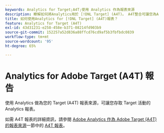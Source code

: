 ```yaml
---
keywords: Analytics for Target;A4T;使用 Analytics 作為報表來源
description: 瞭解如何將Analytics用於 [!DNL Target] (A4T)。 A4T整合可讓您為Adobe存取強大的Adobe Analytics報表 [!DNL Target] 活動。
title: 如何使用Analytics for [!DNL Target] (A4T)報表？
feature: Analytics for Target (A4T)
exl-id: 43d31231-e258-458e-b371-08214fd903b9
source-git-commit: 152257a52d836a88ffcd76cd9af5b3fbfbdc0839
workflow-type: tm+mt
source-wordcount: '95'
ht-degree: 65%

---
```


# Analytics for Adobe Target (A4T) 報告

使用 Analytics 做為您的 Target (A4T) 報表來源，可讓您存取 Target 活動的 Analytics 報表。

如需 A4T 報表的詳細資訊，請參閱 [Adobe Analytics 作為 Adobe Target (A4T) 的報表來源](/help/main/c-integrating-target-with-mac/a4t/a4t.md#concept_7540C8C04259434AB6EE33B09F47A1DE)一節中的 [ A4T 報表](/help/main/c-integrating-target-with-mac/a4t/reporting.md#concept_716AF8D545AD404EAAEE99A6DB7B9483)。
